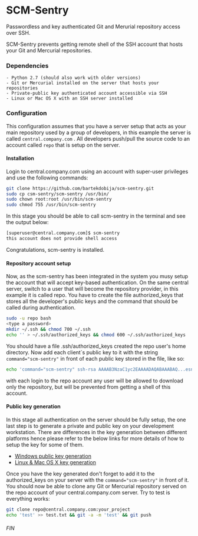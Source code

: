 SCM-Sentry
==========

Passwordless and key authenticated Git and Merurial repository access over SSH.

SCM-Sentry prevents getting remote shell of the SSH account that hosts your Git and Mercurial repositories. 

### Dependencies
    - Python 2.7 (should also work with older versions)
    - Git or Mercurial installed on the server that hosts your repositories
    - Private-public key authenticated account accessible via SSH
    - Linux or Mac OS X with an SSH server installed

### Configuration
This configuration assumes that you have a server setup that acts as your main repository used by a group of developers, in this example the server is called ```central.company.com``` . All developers push/pull the source code to an account called ```repo``` that is setup on the server. 

#### Installation
Login to central.company.com using an account with super-user privileges and use the following commands:
```sh
git clone https://github.com/bartekdobija/scm-sentry.git
sudo cp csm-sentry/scm-sentry /usr/bin/ 
sudo chown root:root /usr/bin/scm-sentry
sudo chmod 755 /usr/bin/scm-sentry
```
In this stage you should be able to call scm-sentry in the terminal and see the output below:
```sh
[superuser@central.company.com]$ scm-sentry
this account does not provide shell access
```
Congratulations, scm-sentry is installed.

#### Repository account setup
Now, as the scm-sentry has been integrated in the system you musy setup the account that will accept key-based authentication.
On the same central server, switch to a user that will become the repository provider, in this example it is called repo. You have to create the file authorized_keys that stores all the developer's public keys and the command that should be called during authentication.
```sh
sudo -u repo bash
<type a password>
mkdir ~/.ssh && chmod 700 ~/.ssh 
echo '' > ~/.ssh/authorized_keys && chmod 600 ~/.ssh/authorized_keys

```
You should have a file .ssh/authorized_keys created the repo user's home directory. Now add each client`s public key to it with the string ```command="scm-sentry"``` in front of each public key stored in the file, like so:
```sh
echo 'command="scm-sentry" ssh-rsa AAAAB3NzaC1yc2EAAAADAQABAAABAQ...esn2albU+OD30GBxcUoYL+PKP1 developer1@company.com' >> ~/.ssh/authorized_keys
```
with each login to the repo account any user will be allowed to download only the repository, but will be prevented from getting a shell of this account.

#### Public key generation
In this stage all authentication on the server should be fully setup, the one last step is to generate a private and public key on your development workstation. There are differences in the key generation between different platforms hence please refer to the below links for more details of how to setup the key for some of them. 

- [Windows public key generation](http://www.codza.com/mercurial-with-ssh-setup-on-windows)
- [Linux & Mac OS X key generation](http://rcsg-gsir.imsb-dsgi.nrc-cnrc.gc.ca/documents/internet/node31.html)

Once you have the key generated don't forget to add it to the authorized_keys on your server with the ```command="scm-sentry"``` in front of it. You should now be able to clone any Git or Mercurial repository served on the repo account of your central.company.com server. Try to test is everything works:
```sh
git clone repo@central.company.com:your_project
echo 'test' >> test.txt && git -a -m 'test' && git push
```

###### FIN

